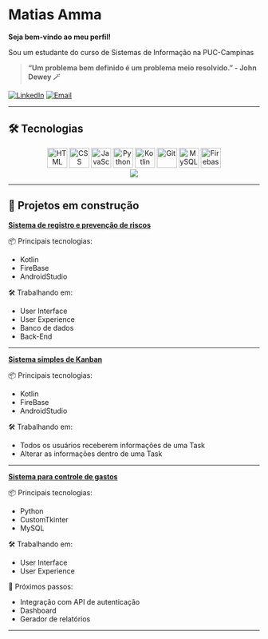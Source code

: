 # **Matias Amma**
**Seja bem-vindo ao meu perfil!**

Sou um estudante do curso de Sistemas de Informação na PUC-Campinas

>**“Um problema bem definido é um problema meio resolvido.” - John Dewey 🪄**

[![LinkedIn](https://img.shields.io/badge/-LinkedIn-0A66C2?style=for-the-badge&logo=linkedin&logoColor=white)](https://www.linkedin.com/in/matias-amma-69b5b5177/)
[![Email](https://img.shields.io/badge/-Email-D14836?style=for-the-badge&logo=gmail&logoColor=white)](mailto:matiasamma@gmail.com)

---
## 🛠️ Tecnologias

<div align="center">
  <img alt="HTML" title="HTML" width="40px" src="https://cdn.jsdelivr.net/gh/devicons/devicon/icons/html5/html5-original.svg" />
  <img alt="CSS" title="CSS" width="40px" src="https://cdn.jsdelivr.net/gh/devicons/devicon/icons/css3/css3-original.svg" />
  <img alt="JavaScript" title="JavaScript" width="40px" src="https://cdn.jsdelivr.net/gh/devicons/devicon/icons/javascript/javascript-original.svg" />
  <img alt="Python" title="Python" width="40px" src="https://cdn.jsdelivr.net/gh/devicons/devicon/icons/python/python-original.svg" />
  <img alt="Kotlin" title="Kotlin" width="40px" src="https://cdn.jsdelivr.net/gh/devicons/devicon/icons/kotlin/kotlin-original.svg" />
  <img alt="Git" title="Git" width="40px" src="https://cdn.jsdelivr.net/gh/devicons/devicon/icons/git/git-original.svg" />
  <img alt="MySQL" title="MySQL" width="40px" src="https://cdn.jsdelivr.net/gh/devicons/devicon/icons/mysql/mysql-original.svg" />
  <img alt="Firebase" title="Firebase" width="40px" src="https://cdn.jsdelivr.net/gh/devicons/devicon/icons/firebase/firebase-plain.svg" />
</div>

<div align="center">
  <img src="https://github-readme-stats.vercel.app/api/top-langs/?username=Makezuko&theme=vue-dark&hide_border=true&layout=compact" />
</div>

---
## 🚧 Projetos em construção

**[Sistema de registro e prevenção de riscos](https://github.com/Otavio66/ProjetoIntegrador)**

📦 Principais tecnologias: 
 - Kotlin 
 - FireBase
 - AndroidStudio

🛠️ Trabalhando em: 
 - User Interface
 - User Experience
 - Banco de dados
 - Back-End
   
---

**[Sistema simples de Kanban](https://github.com/Makezuko/attDispositivosMoveis)**

📦 Principais tecnologias: 
 - Kotlin 
 - FireBase
 - AndroidStudio

🛠️ Trabalhando em: 
 - Todos os usuários receberem informações de uma Task
 - Alterar as informações dentro de uma Task

---

**[Sistema para controle de gastos](https://github.com/Makezuko/projeto_financeiro)**  

📦 Principais tecnologias: 
 - Python 
 - CustomTkinter
 - MySQL

🛠️ Trabalhando em: 
 - User Interface
 - User Experience
   
🎯 Próximos passos: 
 - Integração com API de autenticação
 - Dashboard
 - Gerador de relatórios

---
